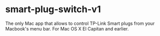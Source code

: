 # smart-plug-switch-v1
The only Mac app that allows to control TP-Link Smart plugs from your Macbook's menu bar. For Mac OS X El Capitan and earlier.
